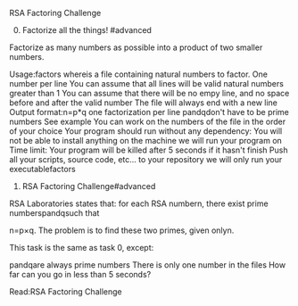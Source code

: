 RSA Factoring Challenge

0. Factorize all the things! #advanced

Factorize as many numbers as possible into a product of two smaller numbers.

Usage:factors <file>
where<file>is a file containing natural numbers to factor.
One number per line
You can assume that all lines will be valid natural numbers greater than 1
You can assume that there will be no empy line, and no space before and after the valid number
The file will always end with a new line
Output format:n=p*q
one factorization per line
pandqdon't have to be prime numbers
See example
You can work on the numbers of the file in the order of your choice
Your program should run without any dependency: You will not be able to install anything on the machine we will run your program on
Time limit: Your program will be killed after 5 seconds if it hasn't finish
Push all your scripts, source code, etc... to your repository
we will only run your executablefactors
1. RSA Factoring Challenge#advanced

RSA Laboratories states that: for each RSA numbern, there exist prime numberspandqsuch that

n=p×q. The problem is to find these two primes, given onlyn.

This task is the same as task 0, except:

pandqare always prime numbers
There is only one number in the files
How far can you go in less than 5 seconds?

Read:RSA Factoring Challenge
